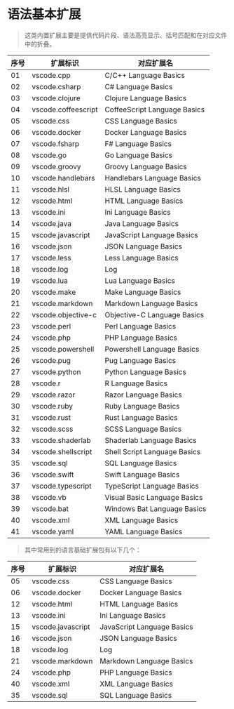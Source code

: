 # 语法基本扩展

> 这类内置扩展主要是提供代码片段、语法高亮显示、括号匹配和在对应文件中的折叠。

| 序号 | 扩展标识            | 对应扩展名                   |
| ---- | ------------------- | ---------------------------- |
| 01   | vscode.cpp          | C/C++ Language Basics        |
| 02   | vscode.csharp       | C# Language Basics           |
| 03   | vscode.clojure      | Clojure Language Basics      |
| 04   | vscode.coffeescript | CoffeeScript Language Basics |
| 05   | vscode.css          | CSS Language Basics          |
| 06   | vscode.docker       | Docker Language Basics       |
| 07   | vscode.fsharp       | F# Language Basics           |
| 08   | vscode.go           | Go Language Basics           |
| 09   | vscode.groovy       | Groovy Language Basics       |
| 10   | vscode.handlebars   | Handlebars Language Basics   |
| 11   | vscode.hlsl         | HLSL Language Basics         |
| 12   | vscode.html         | HTML Language Basics         |
| 13   | vscode.ini          | Ini Language Basics          |
| 14   | vscode.java         | Java Language Basics         |
| 15   | vscode.javascript   | JavaScript Language Basics   |
| 16   | vscode.json         | JSON Language Basics         |
| 17   | vscode.less         | Less Language Basics         |
| 18   | vscode.log          | Log                          |
| 19   | vscode.lua          | Lua Language Basics          |
| 20   | vscode.make         | Make Language Basics         |
| 21   | vscode.markdown     | Markdown Language Basics     |
| 22   | vscode.objective-c  | Objective-C Language Basics  |
| 23   | vscode.perl         | Perl Language Basics         |
| 24   | vscode.php          | PHP Language Basics          |
| 25   | vscode.powershell   | Powershell Language Basics   |
| 26   | vscode.pug          | Pug Language Basics          |
| 27   | vscode.python       | Python Language Basics       |
| 28   | vscode.r            | R Language Basics            |
| 29   | vscode.razor        | Razor Language Basics        |
| 30   | vscode.ruby         | Ruby Language Basics         |
| 31   | vscode.rust         | Rust Language Basics         |
| 32   | vscode.scss         | SCSS Language Basics         |
| 33   | vscode.shaderlab    | Shaderlab Language Basics    |
| 34   | vscode.shellscript  | Shell Script Language Basics |
| 35   | vscode.sql          | SQL Language Basics          |
| 36   | vscode.swift        | Swift Language Basics        |
| 37   | vscode.typescript   | TypeScript Language Basics   |
| 38   | vscode.vb           | Visual Basic Language Basics |
| 39   | vscode.bat          | Windows Bat Language Basics  |
| 40   | vscode.xml          | XML Language Basics          |
| 41   | vscode.yaml         | YAML Language Basics         |

> 其中常用到的语言基础扩展包有以下几个：

| 序号 | 扩展标识          | 对应扩展名                 |
| ---- | ----------------- | -------------------------- |
| 05   | vscode.css        | CSS Language Basics        |
| 06   | vscode.docker     | Docker Language Basics     |
| 12   | vscode.html       | HTML Language Basics       |
| 13   | vscode.ini        | Ini Language Basics        |
| 15   | vscode.javascript | JavaScript Language Basics |
| 16   | vscode.json       | JSON Language Basics       |
| 18   | vscode.log        | Log                        |
| 21   | vscode.markdown   | Markdown Language Basics   |
| 24   | vscode.php        | PHP Language Basics        |
| 40   | vscode.xml        | XML Language Basics        |
| 35   | vscode.sql        | SQL Language Basics        |
